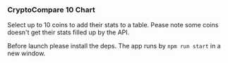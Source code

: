 ### CryptoCompare 10 Chart

Select up to 10 coins to add their stats to a table. Pease note some coins doesn't get their stats filled up by the API.

Before launch please install the deps. The app runs by `npm run start` in a new window.  
